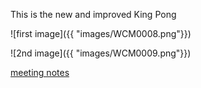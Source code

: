 This is the new and improved King Pong

![first image]({{ "images/WCM0008.png"}})

![2nd image]({{ "images/WCM0009.png"}})

[meeting notes](meetings/today.html)

